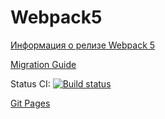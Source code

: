 # Webpack5

[Информация о релизе Webpack 5](https://webpack.js.org/blog/2020-10-10-webpack-5-release/)

[Migration Guide](https://webpack.js.org/migrate/5/)

Status CI: [![Build status](https://ci.appveyor.com/api/projects/status/e77r8j4xos7q5m0r?svg=true)](https://ci.appveyor.com/project/Gto1103/ahj-sse-ws-frontend)

[Git Pages](https://gto1103.github.io/AHJ-media/)
